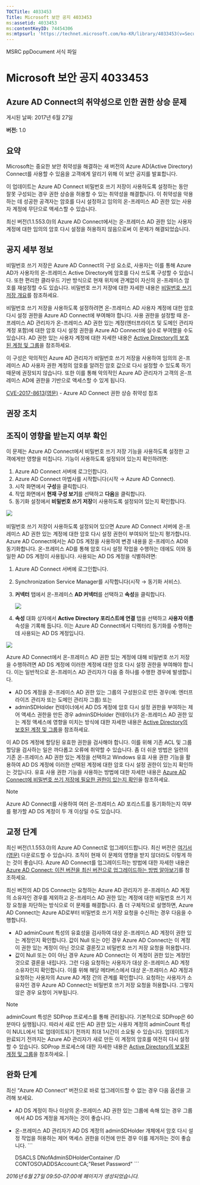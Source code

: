 ```yaml
---
TOCTitle: 4033453
Title: Microsoft 보안 공지 4033453
ms:assetid: 4033453
ms:contentKeyID: 74454306
ms:mtpsurl: 'https://technet.microsoft.com/ko-KR/library/4033453(v=Security.10)'
---
```


MSRC ppDocument 서식 파일

Microsoft 보안 공지 4033453
===========================

Azure AD Connect의 취약성으로 인한 권한 상승 문제
-------------------------------------------------

게시된 날짜: 2017년 6월 27일

**버전:** 1.0

요약
----

<span id="sectionToggle0"></span>
Microsoft는 중요한 보안 취약성을 해결하는 새 버전의 Azure AD(Active Directory) Connect를 사용할 수 있음을 고객에게 알리기 위해 이 보안 공지를 발표합니다.

이 업데이트는 Azure AD Connect 비밀번호 쓰기 저장이 사용하도록 설정하는 동안 잘못 구성되는 경우 권한 상승을 허용할 수 있는 취약성을 해결합니다. 이 취약성을 악용하는 데 성공한 공격자는 암호를 다시 설정하고 임의의 온-프레미스 AD 권한 있는 사용자 계정에 무단으로 액세스할 수 있습니다.

최신 버전(1.1.553.0)의 Azure AD Connect에서는 온-프레미스 AD 권한 있는 사용자 계정에 대한 임의의 암호 다시 설정을 허용하지 않음으로써 이 문제가 해결되었습니다.

공지 세부 정보
--------------

<span id="sectionToggle1"></span>
비밀번호 쓰기 저장은 Azure AD Connect의 구성 요소로, 사용자는 이를 통해 Azure AD가 사용자의 온-프레미스 Active Directory에 암호를 다시 쓰도록 구성할 수 있습니다. 또한 편리한 클라우드 기반 방식으로 현재 위치에 관계없이 자신의 온-프레미스 암호를 재설정할 수도 있습니다. 비밀번호 쓰기 저장에 대한 자세한 내용은 [비밀번호 쓰기 저장 개요](https://docs.microsoft.com/ko-kr/azure/active-directory/active-directory-passwords-writeback)를 참조하세요.

비밀번호 쓰기 저장을 사용하도록 설정하려면 온-프레미스 AD 사용자 계정에 대한 암호 다시 설정 권한을 Azure AD Connect에 부여해야 합니다. 사용 권한을 설정할 때 온-프레미스 AD 관리자가 온-프레미스 AD 권한 있는 계정(엔터프라이즈 및 도메인 관리자 계정 포함)에 대한 암호 다시 설정 권한을 Azure AD Connect에 실수로 부여했을 수도 있습니다. AD 권한 있는 사용자 계정에 대한 자세한 내용은 [Active Directory의 보호된 계정 및 그룹](https://docs.microsoft.com/ko-kr/windows-server/identity/ad-ds/plan/security-best-practices/appendix-c--protected-accounts-and-groups-in-active-directory)을 참조하세요.

이 구성은 악의적인 Azure AD 관리자가 비밀번호 쓰기 저장을 사용하여 임의의 온-프레미스 AD 사용자 권한 계정의 암호를 알려진 암호 값으로 다시 설정할 수 있도록 하기 때문에 권장되지 않습니다. 또한 이를 통해 악의적인 Azure AD 관리자가 고객의 온-프레미스 AD에 권한을 기반으로 액세스할 수 있게 됩니다.

[CVE-2017-8613(영문)](https://cve.mitre.org/cgi-bin/cvename.cgi?name=cve-2017-8613) - Azure AD Connect 권한 상승 취약성 참조

권장 조치
---------

<span id="sectionToggle2"></span>
**조직이 영향을 받는지 여부 확인**
----------------------------------

이 문제는 Azure AD Connect에서 비밀번호 쓰기 저장 기능을 사용하도록 설정한 고객에게만 영향을 미칩니다. 기능이 사용하도록 설정되어 있는지 확인하려면:

1.  Azure AD Connect 서버에 로그인합니다.
2.  Azure AD Connect 마법사를 시작합니다(시작 → Azure AD Connect).
3.  시작 화면에서 **구성**을 클릭합니다.
4.  작업 화면에서 **현재 구성 보기**를 선택하고 **다음**을 클릭합니다.
5.  동기화 설정에서 **비밀번호 쓰기 저장**이 사용하도록 설정되어 있는지 확인합니다.

![](../../securityadvisoriesandsecurity/images/Mt803213.EB9A43C32235251CEBA30763CA023255(ko-KR,Security.10).png)
 

비밀번호 쓰기 저장이 사용하도록 설정되어 있으면 Azure AD Connect 서버에 온-프레미스 AD 권한 있는 계정에 대한 암호 다시 설정 권한이 부여되어 있는지 평가합니다. Azure AD Connect에서는 AD DS 계정을 사용하여 변경 내용을 온-프레미스 AD와 동기화합니다. 온-프레미스 AD를 통해 암호 다시 설정 작업을 수행하는 데에도 이와 동일한 AD DS 계정이 사용됩니다. 사용되는 AD DS 계정을 식별하려면:

1.  Azure AD Connect 서버에 로그인합니다.
2.  Synchronization Service Manager를 시작합니다(시작 → 동기화 서비스).
3.  **커넥터** 탭에서 온-프레미스 **AD 커넥터**를 선택하고 **속성**을 클릭합니다.     

    ![](../../securityadvisoriesandsecurity/images/Mt803213.DB61E87568D302355369B23FC0475F46(ko-KR,Security.10).png)

4.  **속성** 대화 상자에서 **Active Directory 포리스트에 연결** 탭을 선택하고 **사용자 이름** 속성을 기록해 둡니다. 이는 Azure AD Connect에서 디렉터리 동기화를 수행하는 데 사용되는 AD DS 계정입니다.

![](../../securityadvisoriesandsecurity/images/Mt803213.BD84BA8E1D6EF8D03644EA75D5C15A1C(ko-KR,Security.10).png)

Azure AD Connect에서 온-프레미스 AD 권한 있는 계정에 대해 비밀번호 쓰기 저장을 수행하려면 AD DS 계정에 이러한 계정에 대한 암호 다시 설정 권한을 부여해야 합니다. 이는 일반적으로 온-프레미스 AD 관리자가 다음 중 하나를 수행한 경우에 발생합니다.

-   AD DS 계정을 온-프레미스 AD 권한 있는 그룹의 구성원으로 만든 경우(예: 엔터프라이즈 관리자 또는 도메인 관리자 그룹) 또는
-   adminSDHolder 컨테이너에서 AD DS 계정에 암호 다시 설정 권한을 부여하는 제어 액세스 권한을 만든 경우 adminSDHolder 컨테이너가 온-프레미스 AD 권한 있는 계정 액세스에 영향을 미치는 방식에 대한 자세한 내용은 [Active Directory의 보호된 계정 및 그룹](https://docs.microsoft.com/ko-kr/windows-server/identity/ad-ds/plan/security-best-practices/appendix-c--protected-accounts-and-groups-in-active-directory)을 참조하세요.

이 AD DS 계정에 할당된 유효한 권한을 검사해야 합니다. 이를 위해 기존 ACL 및 그룹 할당을 검사하는 일은 까다롭고 오류에 취약할 수 있습니다. 좀 더 쉬운 방법은 일련의 기존 온-프레미스 AD 권한 있는 계정을 선택하고 Windows 유효 사용 권한 기능을 활용하여 AD DS 계정에 이러한 선택된 계정에 대한 암호 다시 설정 권한이 있는지 확인하는 것입니다. 유효 사용 권한 기능을 사용하는 방법에 대한 자세한 내용은 [Azure AD Connect에 비밀번호 쓰기 저장에 필요한 권한이 있는지 확인](https://docs.microsoft.com/ko-kr/azure/active-directory/active-directory-passwords-troubleshoot)을 참조하세요.

> [!NOTE] 
> Azure AD Connect를 사용하여 여러 온-프레미스 AD 포리스트를 동기화하는지 여부를 평가할 AD DS 계정이 두 개 이상일 수도 있습니다. 

교정 단계
---------

최신 버전(1.1.553.0)의 Azure AD Connect로 업그레이드합니다. 최신 버전은 [여기서(영문)](https://www.microsoft.com/en-us/download/details.aspx?id=47594) 다운로드할 수 있습니다. 조직이 현재 이 문제의 영향을 받지 않더라도 이렇게 하는 것이 좋습니다. Azure AD Connect를 업그레이드하는 방법에 대한 자세한 내용은 [Azure AD Connect: 이전 버전을 최신 버전으로 업그레이드하는 방법 알아보기](https://docs.microsoft.com/ko-kr/azure/active-directory/connect/active-directory-aadconnect-upgrade-previous-version)를 참조하세요.

최신 버전의 AD DS Connect는 요청하는 Azure AD 관리자가 온-프레미스 AD 계정의 소유자인 경우를 제외하고 온-프레미스 AD 권한 있는 계정에 대한 비밀번호 쓰기 저장 요청을 차단하는 방식으로 이 문제를 해결합니다. 좀 더 구체적으로 설명하면, Azure AD Connect는 Azure AD로부터 비밀번호 쓰기 저장 요청을 수신하는 경우 다음을 수행합니다.

-   AD adminCount 특성의 유효성을 검사하여 대상 온-프레미스 AD 계정이 권한 있는 계정인지 확인합니다. 값이 Null 또는 0인 경우 Azure AD Connect는 이 계정이 권한 있는 계정이 아닌 것으로 결론짓고 비밀번호 쓰기 저장 요청을 허용합니다.
-   값이 Null 또는 0이 아닌 경우 Azure AD Connect는 이 계정이 권한 있는 계정인 것으로 결론을 내립니다. 그런 다음 요청하는 사용자가 대상 온-프레미스 AD 계정 소유자인지 확인합니다. 이를 위해 해당 메타버스에서 대상 온-프레미스 AD 계정과 요청하는 사용자의 Azure AD 계정 간의 관계를 확인합니다. 요청하는 사용자가 소유자인 경우 Azure AD Connect는 비밀번호 쓰기 저장 요청을 허용합니다. 그렇지 않은 경우 요청이 거부됩니다.

> [!NOTE]
> adminCount 특성은 SDProp 프로세스를 통해 관리됩니다. 기본적으로 SDProp은 60분마다 실행됩니다. 따라서 새로 만든 AD 권한 있는 사용자 계정의 adminCount 특성이 NULL에서 1로 업데이트되기 전까지 최대 1시간이 소요될 수 있습니다. 업데이트가 완료되기 전까지는 Azure AD 관리자가 새로 만든 이 계정의 암호를 여전히 다시 설정할 수 있습니다. SDProp 프로세스에 대한 자세한 내용은 [Active Directory의 보호된 계정 및 그룹](https://docs.microsoft.com/ko-kr/windows-server/identity/ad-ds/plan/security-best-practices/appendix-c--protected-accounts-and-groups-in-active-directory)을 참조하세요. |

완화 단계
---------

최신 “Azure AD Connect” 버전으로 바로 업그레이드할 수 없는 경우 다음 옵션을 고려해 보세요.

-   AD DS 계정이 하나 이상의 온-프레미스 AD 권한 있는 그룹에 속해 있는 경우 그룹에서 AD DS 계정을 제거하는 것이 좋습니다.
-   온-프레미스 AD 관리자가 AD DS 계정의 adminSDHolder 개체에서 암호 다시 설정 작업을 허용하는 제어 액세스 권한을 이전에 만든 경우 이를 제거하는 것이 좋습니다.
        ```

    DSACLS DNofAdminSDHolderContainer /D CONTOSO\ADDSAccount:CA;"Reset Password"
        ```

*2016년 6월 27일 09:50-07:00에 페이지가 생성되었습니다.*
